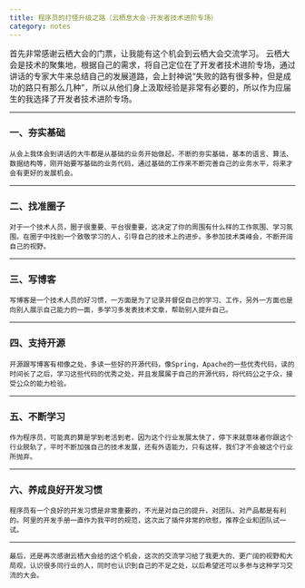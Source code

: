 ```yaml
---
title: 程序员的打怪升级之路（云栖息大会-开发者技术进阶专场）
category: notes
---
```


首先非常感谢云栖大会的门票，让我能有这个机会到云栖大会交流学习。
	云栖大会是技术的聚集地，根据自己的需求，将自己定位在了开发者技术进阶专场，通过讲话的专家大牛来总结自己的发展道路，会上封神说“失败的路有很多种，但是成功的路只有那么几种”，所以从他们身上汲取经验是非常有必要的，所以作为应届生的我选择了开发者技术进阶专场。

- - -
### 一、夯实基础
	从会上我体会到讲话的大牛都是从基础的业务开始做起，不断的夯实基础，基本的语言、算法、数据结构等，刚开始要写基础的业务代码，通过基础的工作来不断完善自己的业务水平，将来才会有更好的发展机会。

- - -
### 二、找准圈子
	对于一个技术人员，圈子很重要、平台很重要，这决定了你的周围有什么样的工作氛围、学习氛围。在圈子中找到一个致敬学习的人，引导自己的技术上的进步。多参加技术类峰会，不断开阔自己的视野。
	
- - -
### 三、写博客
	写博客是一个技术人员的好习惯，一方面是为了记录并督促自己的学习、工作，另外一方面也是向别人展示自己能力的一面，多学习多发表技术文章，帮助别人提升自己。

- - -
### 四、支持开源
	开源跟写博客有相像之处，多读一些好的开源代码，像Spring，Apache的一些优秀代码，读的时间长了之后，学习这些代码的优秀之处，并且发展属于自己的开源代码，将代码公之于众，接受公众的能力检验。

- - - 
### 五、不断学习
	作为程序员，可能真的算是学到老活到老，因为这个行业发展太快了，停下来就意味者你跟这个行业脱轨了，平时不断加强自己的技术发展，还有外语能力，只有这样，我们才不会被这个行业所抛弃。

- - - 
### 六、养成良好开发习惯
	程序员有一个良好的开发习惯是非常重要的，不光是对自己的提升，对团队、对产品都是有利的。阿里的开发手册一直作为我平时的规范，这次出了插件非常的欣慰，推荐企业和团队试一试。

- - -
	最后，还是再次感谢云栖大会给的这个机会，这次的交流学习给了我更大的、更广阔的视野和大局观，认识很多同行业的人，同时也认识到自己的不足之处，以后希望还可以多参与这种学习交流的大会。
